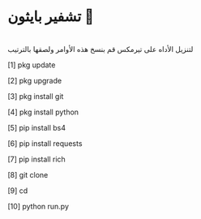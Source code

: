 # تشفير بايثون 🏴

#

# 

لتنزيل الأداه على تيرمكس
قم بنسخ هذه الأوامر ولصقها بالترتيب

[1] pkg update

[2] pkg upgrade

[3] pkg install git

[4] pkg install python

[5] pip install bs4

[6] pip install requests

[7] pip install rich

[8] git clone 

[9] cd 

[10] python run.py
